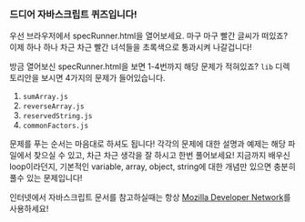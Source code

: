 ### 드디어 자바스크립트 퀴즈입니다!

우선 브라우저에서 specRunner.html을 열어보세요. 마구 마구 빨간 글씨가 떠있죠?
이제 하나 하나 차근 차근 빨간 녀석들을 초록색으로 통과시켜 나갈겁니다!

방금 열어보신 specRunner.html을 보면 1-4번까지 해당 문제가 적혀있죠?
`lib` 디렉토리안을 보시면 4가지의 문제가 들어있습니다.

1. `sumArray.js`
2. `reverseArray.js`
3. `reservedString.js`
4. `commonFactors.js`

문제를 푸는 순서는 마음대로 하셔도 됩니다!
각각의 문제에 대한 설명과 예제는 해당 파일에서 찾으실 수 있고, 차근 차근 생각을 잘 하시고 한번 풀어보세요!
지금까지 배우신 loop이라던지, 기본적인 variable, array, object, string에 대한 개념만 있으면 충분히 풀수 있는 문제입니다!

인터넷에서 자바스크립트 문서를 참고하실때는 항상 [Mozilla Developer Network](https://developer.mozilla.org/ko/docs/Web/JavaScript)를 사용하세요!

